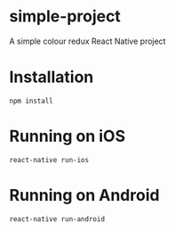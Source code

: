 # simple-project
A simple colour redux React Native project

# Installation

```
npm install
```

# Running on iOS

```
react-native run-ios
```

# Running on Android

```
react-native run-android
```
